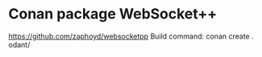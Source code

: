 Conan package WebSocket++
===============================
https://github.com/zaphoyd/websocketpp
Build command: conan create . odant/<channel>